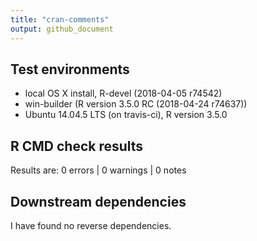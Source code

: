 ```yaml
---
title: "cran-comments"
output: github_document
---
```


## Test environments
* local OS X install, R-devel (2018-04-05 r74542)
* win-builder (R version 3.5.0 RC (2018-04-24 r74637))
* Ubuntu 14.04.5 LTS (on travis-ci), R version 3.5.0

## R CMD check results
Results are:  0 errors | 0 warnings | 0 notes

## Downstream dependencies 
I have found no reverse dependencies.
